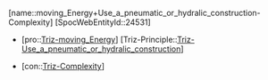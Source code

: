 ﻿---
type: TrizContradiction
aliases:
- moving_Energy+Use_a_pneumatic_or_hydralic_construction-Complexity
license: CC BY-SA 4.0
copyright: https://github.com/SpocWeb
IsDeleted: false
IsReadOnly: false
Confidential: public
tags: 
- Triz/Contradiction
---
[name::moving_Energy+Use_a_pneumatic_or_hydralic_construction-Complexity]
[SpocWebEntityId::24531]
+ [pro::[Triz-moving_Energy](tech/Triz/Parameter/Triz-moving_Energy.md)]
[Triz-Principle::[Triz-Use_a_pneumatic_or_hydralic_construction](tech/Triz/Principle/Triz-Use_a_pneumatic_or_hydralic_construction.md)]
- [con::[Triz-Complexity](tech/Triz/Parameter/Triz-Complexity.md)]

